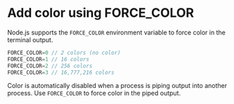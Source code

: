 # Add color using FORCE_COLOR

Node.js supports the `FORCE_COLOR` environment variable to force color in the terminal output.

```js
FORCE_COLOR=0 // 2 colors (no color)
FORCE_COLOR=1 // 16 colors
FORCE_COLOR=2 // 256 colors
FORCE_COLOR=3 // 16,777,216 colors
```

Color is automatically disabled when a process is piping output into another process. Use `FORCE_COLOR` to force color in the piped output.
